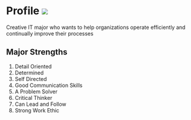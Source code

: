 # Profile ![](https://camo.githubusercontent.com/838c9a413771e43161d0ccf468b886e8534cc2569a09c574d656ffc6dc26eb5e/68747470733a2f2f7777772e6561737463656e7472616c2e6564752f77702d636f6e74656e742f75706c6f6164732f323031392f31302f4d555f556e69766572736974795369675f766572745f5247422e706e67)

Creative IT major who wants to help organizations operate efficiently and continually improve their processes

## Major Strengths
1. Detail Oriented
2. Determined
3. Self Directed
4. Good Communication Skills
5. A Problem Solver
6. Critical Thinker
7. Can Lead and Follow
8. Strong Work Ethic
